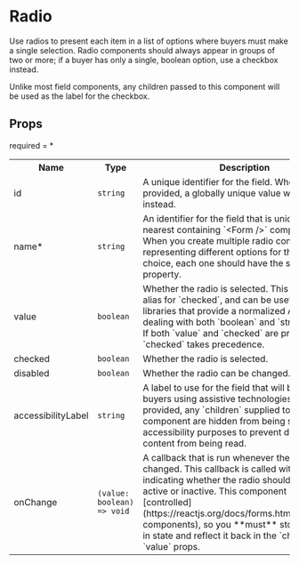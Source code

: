 # Radio

Use radios to present each item in a list of options where buyers must make a single selection. Radio components should always appear in groups of two or more; if a buyer has only a single, boolean option, use a checkbox instead.

Unlike most field components, any children passed to this component will be used as the label for the checkbox.
 
## Props
required = *
<table><tr><th>Name</th><th>Type</th><th>Description</th></tr><tr><td>id</td><td><code>string</code></td><td>A unique identifier for the field. When no `id` is provided, a globally unique value will be used instead. </td></tr><tr><td>name*</td><td><code>string</code></td><td>An identifier for the field that is unique within the nearest containing `&lt;Form /&gt;` component. When you create multiple radio components representing different options for the same choice, each one should have the same `name` property. </td></tr><tr><td>value</td><td><code>boolean</code></td><td>Whether the radio is selected. This prop is an alias for `checked`, and can be useful in form libraries that provide a normalized API for dealing with both `boolean` and `string` values. If both `value` and `checked` are provided, `checked` takes precedence. </td></tr><tr><td>checked</td><td><code>boolean</code></td><td>Whether the radio is selected. </td></tr><tr><td>disabled</td><td><code>boolean</code></td><td>Whether the radio can be changed. </td></tr><tr><td>accessibilityLabel</td><td><code>string</code></td><td>A label to use for the field that will be used for buyers using assistive technologies. When provided, any `children` supplied to this component are hidden from being seen for accessibility purposes to prevent duplicate content from being read. </td></tr><tr><td>onChange</td><td><code>(value: boolean) => void</code></td><td>A callback that is run whenever the checkbox is changed. This callback is called with a boolean indicating whether the radio should now be active or inactive. This component is [controlled](https://reactjs.org/docs/forms.html#controlled-components), so you **must** store this value in state and reflect it back in the `checked` or `value` props. </td></tr></table>